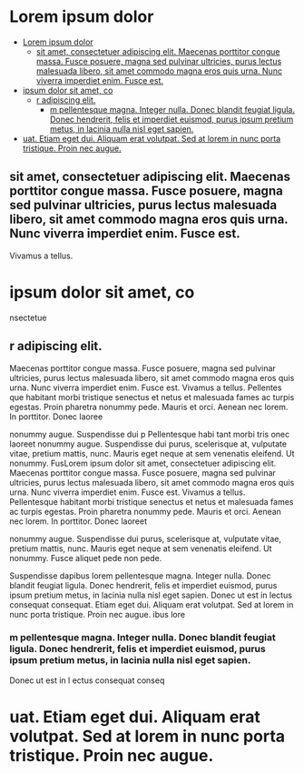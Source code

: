 # Lorem ipsum dolor

<!-- TOC start -->
- [Lorem ipsum dolor](#loremipsumdolor)
  - [sit amet, consectetuer adipiscing elit. Maecenas porttitor congue massa. Fusce posuere, magna sed pulvinar ultricies, purus lectus malesuada libero, sit amet commodo magna eros quis urna. Nunc viverra imperdiet enim. Fusce est.](#sitametconsectetueradipiscingelitmaecenasporttitorconguemassafusceposueremagnasedpulvinarultriciespuruslectusmalesuadaliberositametcommodomagnaerosquisurnanuncviverraimperdietenimfusceest)
- [ipsum dolor sit amet, co](#ipsumdolorsitametco)
  - [r adipiscing elit. ](#radipiscingelit)
    - [m pellentesque magna. Integer nulla. Donec blandit feugiat ligula. Donec hendrerit, felis et imperdiet euismod, purus ipsum pretium metus, in lacinia nulla nisl eget sapien.](#mpellentesquemagnaintegernulladonecblanditfeugiatliguladonechendreritfelisetimperdieteuismodpurusipsumpretiummetusinlacinianullanislegetsapien)
- [uat. Etiam eget dui. Aliquam erat volutpat. Sed at lorem in nunc porta tristique. Proin nec augue.](#uatetiamegetduialiquameratvolutpatsedatloreminnuncportatristiqueproinnecaugue)
<!-- TOC end -->


## sit amet, consectetuer adipiscing elit. Maecenas porttitor congue massa. Fusce posuere, magna sed pulvinar ultricies, purus lectus malesuada libero, sit amet commodo magna eros quis urna. Nunc viverra imperdiet enim. Fusce est.
Vivamus a tellus.

# ipsum dolor sit amet, co
 
nsectetue


## r adipiscing elit. 

Maecenas porttitor congue massa. Fusce posuere, magna sed pulvinar ultricies, purus lectus malesuada libero, sit amet commodo magna eros quis urna. Nunc viverra imperdiet enim. Fusce est.
Vivamus a tellus. Pellentes
que habitant morbi tristique senectus et netus et malesuada fames ac turpis egestas. Proin pharetra nonummy pede. Mauris et orci. Aenean nec lorem.
In porttitor. Donec laoree

nonummy augue. Suspendisse dui p
Pellentesque habi
tant morbi tris
onec laoreet 
nonummy augue. Suspendisse dui purus, scelerisque at, vulputate vitae, pretium mattis, nunc. Mauris eget neque at sem venenatis eleifend. Ut nonummy.
FusLorem ipsum dolor sit amet, consectetuer adipiscing elit. Maecenas porttitor congue massa. Fusce posuere, magna sed pulvinar ultricies, purus lectus malesuada libero, sit amet commodo magna eros quis urna. Nunc viverra imperdiet enim. Fusce est.
Vivamus a tellus. Pellentesque habitant morbi tristique senectus et netus et malesuada fames ac turpis egestas. Proin pharetra nonummy pede. Mauris et orci. Aenean nec lorem.
In porttitor. Donec laoreet 

nonummy augue. Suspendisse dui purus, scelerisque at, vulputate vitae, pretium mattis, nunc. Mauris eget neque at sem venenatis eleifend. Ut nonummy.
Fusce aliquet pede non pede.

Suspendisse dapibus lorem pellentesque magna. Integer nulla. Donec blandit feugiat ligula. Donec hendrerit, felis et imperdiet euismod, purus ipsum pretium metus, in lacinia nulla nisl eget sapien.
Donec ut est in lectus consequat consequat. Etiam eget dui. Aliquam erat volutpat. Sed at lorem in nunc porta tristique. Proin nec augue.
ibus lore
### m pellentesque magna. Integer nulla. Donec blandit feugiat ligula. Donec hendrerit, felis et imperdiet euismod, purus ipsum pretium metus, in lacinia nulla nisl eget sapien.
Donec ut est in l
ectus consequat conseq
# uat. Etiam eget dui. Aliquam erat volutpat. Sed at lorem in nunc porta tristique. Proin nec augue.
